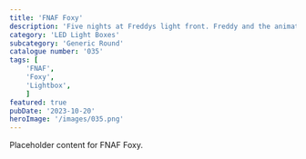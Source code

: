 ```yaml
---
title: 'FNAF Foxy'
description: 'Five nights at Freddys light front. Freddy and the animatronic gang hit the cinemas in 2023. To be used with the generic round housing.'
category: 'LED Light Boxes'
subcategory: 'Generic Round'
catalogue number: '035'
tags: [
    'FNAF', 
    'Foxy',
    'Lightbox', 
    ]
featured: true
pubDate: '2023-10-20'
heroImage: '/images/035.png'
---
```


Placeholder content for FNAF Foxy.
